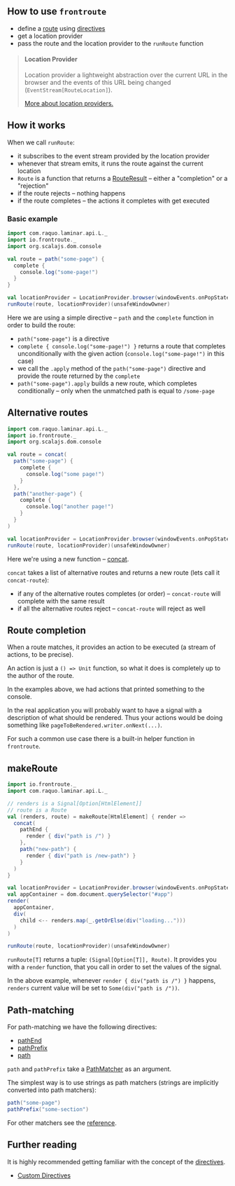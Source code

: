 ## How to use `frontroute`

* define a [route](/overview/route) using [directives](/overview/directive)
* get a location provider
* pass the route and the location provider to the `runRoute` function

> #### Location Provider
>
> Location provider a lightweight abstraction over the current URL in the browser and the events of this URL being
changed (`EventStream[RouteLocation]`).
>
> [More about location providers.](/overview/location-provider)

## How it works

When we call `runRoute`:
* it subscribes to the event stream provided by the location provider
* whenever that stream emits, it runs the route against the current location 
* `Route` is a function that returns a [RouteResult](/reference/route-result) – either a "completion" or a "rejection"
* if the route rejects – nothing happens
* if the route completes – the actions it completes with get executed 

### Basic example

```scala
import com.raquo.laminar.api.L._
import io.frontroute._
import org.scalajs.dom.console

val route = path("some-page") {
  complete {
    console.log("some-page!")
  }
}

val locationProvider = LocationProvider.browser(windowEvents.onPopState)
runRoute(route, locationProvider)(unsafeWindowOwner)
```

Here we are using a simple directive – `path` and the `complete` function in order to build the route:

* `path("some-page")` is a directive
* `complete { console.log("some-page!") }` returns a route that completes unconditionally with the given action (`console.log("some-page!")` in this case) 
* we call the `.apply` method of the `path("some-page")` directive and provide the route returned by the `complete`
* `path("some-page").apply` builds a new route, which completes conditionally – only when the unmatched path is equal to `/some-page`


## Alternative routes

```scala
import com.raquo.laminar.api.L._
import io.frontroute._
import org.scalajs.dom.console

val route = concat(
  path("some-page") {
    complete {
      console.log("some page!")
    }
  },
  path("another-page") {
    complete {
      console.log("another page!")
    }
  }
)

val locationProvider = LocationProvider.browser(windowEvents.onPopState)
runRoute(route, locationProvider)(unsafeWindowOwner)
```

Here we're using a new function – [concat](/reference/concat). 

`concat` takes a list of alternative routes and returns a new route (lets call it `concat-route`):

* if any of the alternative routes completes (or order) – `concat-route` will complete with the same result 
* if all the alternative routes reject – `concat-route` will reject as well

## Route completion

When a route matches, it provides an action to be executed (a stream of actions, to be precise).

An action is just a `() => Unit` function, so what it does is completely up to the author of the route.

In the examples above, we had actions that printed something to the console. 

In the real application you will probably want to have a signal with a description of what should be rendered. Thus your
actions would be doing something like `pageToBeRendered.writer.onNext(...)`.

For such a common use case there is a built-in helper function in `frontroute`.

## makeRoute

```scala
import io.frontroute._
import com.raquo.laminar.api.L._

// renders is a Signal[Option[HtmlElement]]
// route is a Route
val (renders, route) = makeRoute[HtmlElement] { render =>
  concat(
    pathEnd {
      render { div("path is /") }
    },
    path("new-path") {
      render { div("path is /new-path") }
    }
  )
}

val locationProvider = LocationProvider.browser(windowEvents.onPopState)
val appContainer = dom.document.querySelector("#app")
render(
  appContainer,
  div(
    child <-- renders.map(_.getOrElse(div("loading...")))
  )
)

runRoute(route, locationProvider)(unsafeWindowOwner)
```

`runRoute[T]` returns a tuple: `(Signal[Option[T]], Route)`. It provides you with a `render` function, that you call in order to set the values of the signal.

In the above example, whenever `render { div("path is /") }` happens, `renders` current value will be set to `Some(div("path is /"))`.

## Path-matching

For path-matching we have the following directives:

* [pathEnd](/reference/path-end)
* [pathPrefix](/reference/path-prefix)
* [path](/reference/path)

`path` and `pathPrefix` take a [PathMatcher](/overview/path-matcher) as an argument.

The simplest way is to use strings as path matchers (strings are implicitly converted into path matchers): 

```scala
path("some-page")
pathPrefix("some-section")
```

For other matchers see the [reference](/reference/path-matchers). 

## Further reading

It is highly recommended getting familiar with the concept of the [directives](/overview/directive).

* [Custom Directives](/overview/custom-directives)


